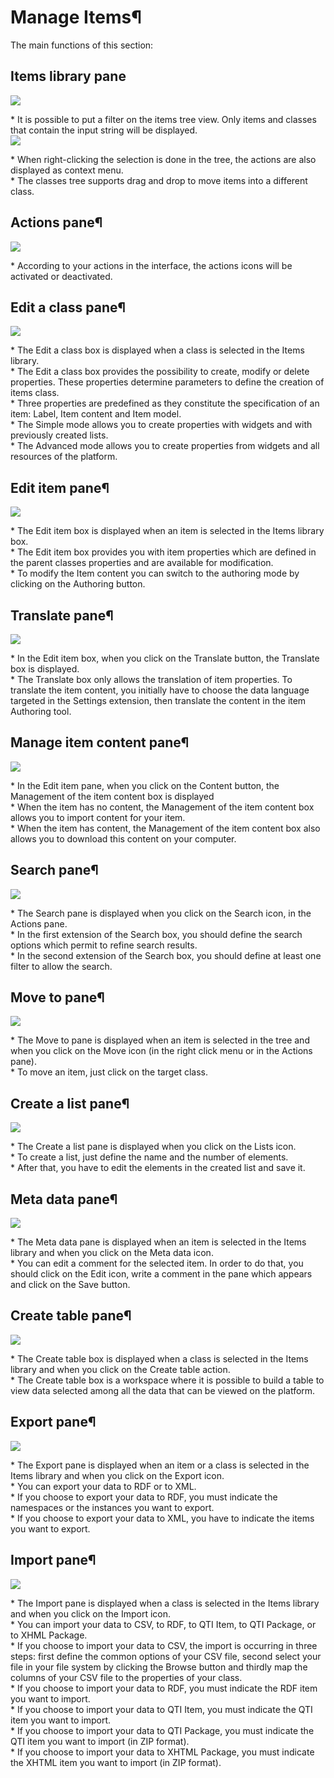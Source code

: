 Manage Items¶
=============

The main functions of this section:

Items library pane
------------------

![](items-library.png)

\* It is possible to put a filter on the items tree view. Only items and classes that contain the input string will be displayed.\
![](Manage_items.jpeg)

\* When right-clicking the selection is done in the tree, the actions are also displayed as context menu.\
 \* The classes tree supports drag and drop to move items into a different class.

Actions pane¶
-------------

![](items-actions.png)

\* According to your actions in the interface, the actions icons will be activated or deactivated.

Edit a class pane¶
------------------

![](items-editclass.png)

\* The Edit a class box is displayed when a class is selected in the Items library.\
 \* The Edit a class box provides the possibility to create, modify or delete properties. These properties determine parameters to define the creation of items class.\
 \* Three properties are predefined as they constitute the specification of an item: Label, Item content and Item model.\
 \* The Simple mode allows you to create properties with widgets and with previously created lists.\
 \* The Advanced mode allows you to create properties from widgets and all resources of the platform.

Edit item pane¶
---------------

![](items-edit.png)

\* The Edit item box is displayed when an item is selected in the Items library box.\
 \* The Edit item box provides you with item properties which are defined in the parent classes properties and are available for modification.\
 \* To modify the Item content you can switch to the authoring mode by clicking on the Authoring button.

Translate pane¶
---------------

![](items-translate.png)

\* In the Edit item box, when you click on the Translate button, the Translate box is displayed.\
 \* The Translate box only allows the translation of item properties. To translate the item content, you initially have to choose the data language targeted in the Settings extension, then translate the content in the item Authoring tool.

Manage item content pane¶
-------------------------

![](items-content.png)

\* In the Edit item pane, when you click on the Content button, the Management of the item content box is displayed\
 \* When the item has no content, the Management of the item content box allows you to import content for your item.\
 \* When the item has content, the Management of the item content box also allows you to download this content on your computer.

Search pane¶
------------

![](items-search.png)

\* The Search pane is displayed when you click on the Search icon, in the Actions pane.\
 \* In the first extension of the Search box, you should define the search options which permit to refine search results.\
 \* In the second extension of the Search box, you should define at least one filter to allow the search.

Move to pane¶
-------------

![](items-move.png)

\* The Move to pane is displayed when an item is selected in the tree and when you click on the Move icon (in the right click menu or in the Actions pane).\
 \* To move an item, just click on the target class.

Create a list pane¶
-------------------

![](items-list.png)

\* The Create a list pane is displayed when you click on the Lists icon.\
 \* To create a list, just define the name and the number of elements.\
 \* After that, you have to edit the elements in the created list and save it.

Meta data pane¶
---------------

![](items-metadata.png)

\* The Meta data pane is displayed when an item is selected in the Items library and when you click on the Meta data icon.\
 \* You can edit a comment for the selected item. In order to do that, you should click on the Edit icon, write a comment in the pane which appears and click on the Save button.

Create table pane¶
------------------

![](items-createtable.png)

\* The Create table box is displayed when a class is selected in the Items library and when you click on the Create table action.\
 \* The Create table box is a workspace where it is possible to build a table to view data selected among all the data that can be viewed on the platform.

Export pane¶
------------

![](items-export1.png)

\* The Export pane is displayed when an item or a class is selected in the Items library and when you click on the Export icon.\
 \* You can export your data to RDF or to XML.\
 \* If you choose to export your data to RDF, you must indicate the namespaces or the instances you want to export.\
 \* If you choose to export your data to XML, you have to indicate the items you want to export.

Import pane¶
------------

![](items-import.png)

\* The Import pane is displayed when a class is selected in the Items library and when you click on the Import icon.\
 \* You can import your data to CSV, to RDF, to QTI Item, to QTI Package, or to XHML Package.\
 \* If you choose to import your data to CSV, the import is occurring in three steps: first define the common options of your CSV file, second select your file in your file system by clicking the Browse button and thirdly map the columns of your CSV file to the properties of your class.\
 \* If you choose to import your data to RDF, you must indicate the RDF item you want to import.\
 \* If you choose to import your data to QTI Item, you must indicate the QTI item you want to import.\
 \* If you choose to import your data to QTI Package, you must indicate the QTI item you want to import (in ZIP format).\
 \* If you choose to import your data to XHTML Package, you must indicate the XHTML item you want to import (in ZIP format).

